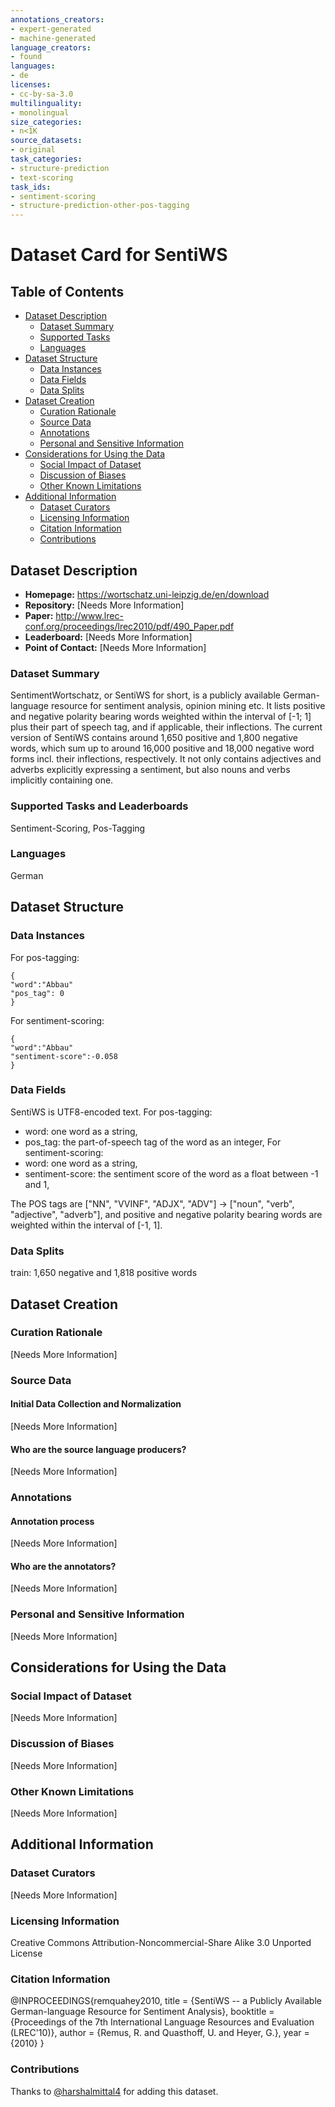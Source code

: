 ```yaml
---
annotations_creators:
- expert-generated
- machine-generated
language_creators:
- found
languages:
- de
licenses:
- cc-by-sa-3.0
multilinguality:
- monolingual
size_categories:
- n<1K
source_datasets:
- original
task_categories:
- structure-prediction
- text-scoring
task_ids:
- sentiment-scoring
- structure-prediction-other-pos-tagging
---
```


# Dataset Card for SentiWS

## Table of Contents
- [Dataset Description](#dataset-description)
  - [Dataset Summary](#dataset-summary)
  - [Supported Tasks](#supported-tasks-and-leaderboards)
  - [Languages](#languages)
- [Dataset Structure](#dataset-structure)
  - [Data Instances](#data-instances)
  - [Data Fields](#data-instances)
  - [Data Splits](#data-instances)
- [Dataset Creation](#dataset-creation)
  - [Curation Rationale](#curation-rationale)
  - [Source Data](#source-data)
  - [Annotations](#annotations)
  - [Personal and Sensitive Information](#personal-and-sensitive-information)
- [Considerations for Using the Data](#considerations-for-using-the-data)
  - [Social Impact of Dataset](#social-impact-of-dataset)
  - [Discussion of Biases](#discussion-of-biases)
  - [Other Known Limitations](#other-known-limitations)
- [Additional Information](#additional-information)
  - [Dataset Curators](#dataset-curators)
  - [Licensing Information](#licensing-information)
  - [Citation Information](#citation-information)
  - [Contributions](#contributions)

## Dataset Description

- **Homepage:** https://wortschatz.uni-leipzig.de/en/download
- **Repository:** [Needs More Information]
- **Paper:** http://www.lrec-conf.org/proceedings/lrec2010/pdf/490_Paper.pdf
- **Leaderboard:** [Needs More Information]
- **Point of Contact:** [Needs More Information]

### Dataset Summary

SentimentWortschatz, or SentiWS for short, is a publicly available German-language resource for sentiment analysis, opinion mining etc. It lists positive and negative polarity bearing words weighted within the interval of [-1; 1] plus their part of speech tag, and if applicable, their inflections. The current version of SentiWS contains around 1,650 positive and 1,800 negative words, which sum up to around 16,000 positive and 18,000 negative word forms incl. their inflections, respectively. It not only contains adjectives and adverbs explicitly expressing a sentiment, but also nouns and verbs implicitly containing one.

### Supported Tasks and Leaderboards

Sentiment-Scoring, Pos-Tagging

### Languages

German

## Dataset Structure

### Data Instances
For pos-tagging:
```
{ 
"word":"Abbau"
"pos_tag": 0
}
```
For sentiment-scoring:
```
{
"word":"Abbau"
"sentiment-score":-0.058
}
``` 

### Data Fields

SentiWS is UTF8-encoded text.
For pos-tagging:
- word: one word as a string,
- pos_tag: the part-of-speech tag of the word as an integer,
For sentiment-scoring:
- word: one word as a string,
- sentiment-score: the sentiment score of the word as a float between -1 and 1,

The POS tags are ["NN", "VVINF", "ADJX", "ADV"] -> ["noun", "verb", "adjective", "adverb"], and positive and negative polarity bearing words are weighted within the interval of [-1, 1].

### Data Splits

 train: 1,650 negative and 1,818 positive words

## Dataset Creation

### Curation Rationale

[Needs More Information]

### Source Data

#### Initial Data Collection and Normalization

[Needs More Information]

#### Who are the source language producers?

[Needs More Information]

### Annotations

#### Annotation process

[Needs More Information]

#### Who are the annotators?

[Needs More Information]

### Personal and Sensitive Information

[Needs More Information]

## Considerations for Using the Data

### Social Impact of Dataset

[Needs More Information]

### Discussion of Biases

[Needs More Information]

### Other Known Limitations

[Needs More Information]

## Additional Information

### Dataset Curators

[Needs More Information]

### Licensing Information

Creative Commons Attribution-Noncommercial-Share Alike 3.0 Unported License

### Citation Information
@INPROCEEDINGS{remquahey2010,
title = {SentiWS -- a Publicly Available German-language Resource for Sentiment Analysis},
booktitle = {Proceedings of the 7th International Language Resources and Evaluation (LREC'10)},
author = {Remus, R. and Quasthoff, U. and Heyer, G.},
year = {2010}
}
### Contributions

Thanks to [@harshalmittal4](https://github.com/harshalmittal4) for adding this dataset.